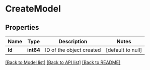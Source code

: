 # CreateModel

## Properties
Name | Type | Description | Notes
------------ | ------------- | ------------- | -------------
**Id** | **int64** | ID of the object created | [default to null]

[[Back to Model list]](../README.md#documentation-for-models) [[Back to API list]](../README.md#documentation-for-api-endpoints) [[Back to README]](../README.md)


